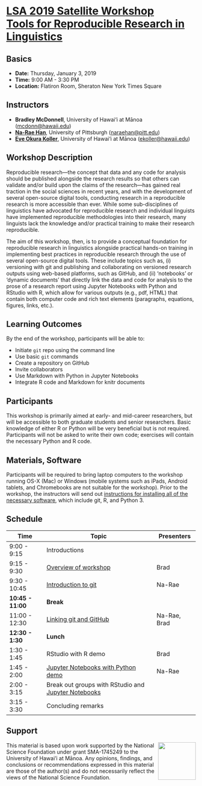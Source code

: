 # [LSA 2019 Satellite Workshop <br> Tools for Reproducible Research in Linguistics](https://www.linguisticsociety.org/content/2019-annual-meeting-satellite-workshop-tools-reproducible-research-linguistics) 



## Basics
* **Date:**	Thursday, January 3, 2019
* **Time:** 9:00 AM - 3:30 PM 
* **Location:** Flatiron Room, Sheraton New York Times Square

## Instructors
* **Bradley McDonnell**, University of Hawai‘i at Mānoa (<mcdonn@hawaii.edu>)
* [**Na-Rae Han**](http://www.pitt.edu/~naraehan/), University of Pittsburgh (<naraehan@pitt.edu>)
* [**Eve Okura Koller**](https://evekoller.com/), University of Hawai‘i at Mānoa (<ekoller@hawaii.edu>)


## Workshop Description

Reproducible research—the concept that data and any code for analysis should be published alongside the research results so that others can validate and/or build upon the claims of the research—has gained real traction in the social sciences in recent years, and with the development of several open-source digital tools, conducting research in a reproducible research is more accessible than ever. While some sub-disciplines of linguistics have advocated for reproducible research and individual linguists have implemented reproducible methodologies into their research, many linguists lack the knowledge and/or practical training to make their research reproducible.

The aim of this workshop, then, is to provide a conceptual foundation for reproducible research in linguistics alongside practical hands-on training in implementing best practices in reproducible research through the use of several open-source digital tools. These include topics such as, (i) versioning with git and publishing and collaborating on versioned research outputs using web-based platforms, such as GitHub, and (ii) ‘notebooks’ or ‘dynamic documents’ that directly link the data and code for analysis to the prose of a research report using Jupyter Notebooks with Python and RStudio with R, which allow for various outputs (e.g., pdf, HTML) that contain both computer code  and rich text elements (paragraphs, equations, figures, links, etc.).

## Learning Outcomes

By the end of the workshop, participants will be able to: 

- Initiate `git` repo using the command line
- Use basic `git` commands 
- Create a repository on GitHub
- Invite collaborators
- Use Markdown with Python in Jupyter Notebooks
- Integrate R code and Markdown for knitr documents

## Participants
This workshop is primarily aimed at early- and mid-career researchers, but will be accessible to both graduate students and senior researchers. Basic knowledge of either R or Python will be very beneficial but is not required. Participants will not be asked to write their own code; exercises will contain the necessary Python and R code. 

## Materials, Software
Participants will be required to bring laptop computers to the workshop running OS-X (Mac) or Windows (mobile systems such as iPads, Android tablets, and Chromebooks are not suitable for the workshop). Prior to the workshop, the instructors will send out [instructions for installing all of the necessary software](installation.md), which include git, R, and Python 3. 

## Schedule

| Time | Topic | Presenters |
| --- | --- | --- |
| 9:00 - 9:15 | Introductions | |
| 9:15 - 9:30 | [Overview of workshop](https://mcdonn.github.io/LSA2019-Reproducible-Research/slides/intro_workshop.html) | Brad | 
| 9:30 - 10:45 | [Introduction to git](intro_to_git.md) | Na-Rae |
| **10:45 - 11:00** | **Break** | |
| 11:00 - 12:30 | [Linking git and GitHub](linking_git_and_github.md) | Na-Rae, Brad |
| **12:30 - 1:30** |  **Lunch** | |
| 1:30 - 1:45 | RStudio with R demo  | Brad |
| 1:45 - 2:00 | [Jupyter Notebooks with Python demo](jupyter_notebook_python_demo.ipynb)  | Na-Rae |
| 2:00 - 3:15 | Break out groups with RStudio and [Jupyter Notebooks](jupyter_notebook_python_demo.ipynb) | |
| 3:15 - 3:30 | Concluding remarks | |


## Support

<img src="https://www.nsf.gov/images/logos/NSF_4-Color_bitmap_Logo.png" width="100" align="right" /> 

This material is based upon work supported by the National Science Foundation under grant SMA-1745249 to the University of Hawai‘i at Mānoa. Any opinions, findings, and conclusions or recommendations expressed in this material are those of the author(s) and do not necessarily reflect the views of the National Science Foundation.
